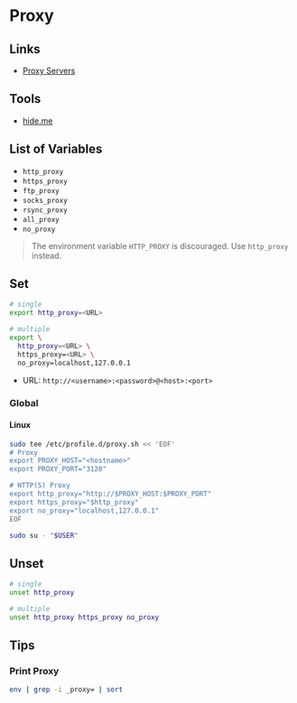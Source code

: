 # Proxy

<!--
https://github.com/cristianoliveira/ergo
-->

## Links

- [Proxy Servers](https://roadmap.sh/guides/proxy-servers)

## Tools

- [hide.me](https://hide.me/en/proxy)

## List of Variables

- `http_proxy`
- `https_proxy`
- `ftp_proxy`
- `socks_proxy`
- `rsync_proxy`
- `all_proxy`
- `no_proxy`

> The environment variable `HTTP_PROXY` is discouraged. Use `http_proxy` instead.

## Set

```sh
# single
export http_proxy=<URL>

# multiple
export \
  http_proxy=<URL> \
  https_proxy=<URL> \
  no_proxy=localhost,127.0.0.1
```

- URL: `http://<username>:<password>@<host>:<port>`

### Global

#### Linux

```sh
sudo tee /etc/profile.d/proxy.sh << 'EOF'
# Proxy
export PROXY_HOST="<hostname>"
export PROXY_PORT="3128"

# HTTP(S) Proxy
export http_proxy="http://$PROXY_HOST:$PROXY_PORT"
export https_proxy="$http_proxy"
export no_proxy="localhost,127.0.0.1"
EOF
```

```sh
sudo su - "$USER"
```

## Unset

```sh
# single
unset http_proxy

# multiple
unset http_proxy https_proxy no_proxy
```

## Tips

### Print Proxy

```sh
env | grep -i _proxy= | sort
```
